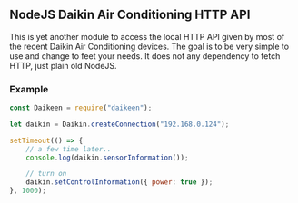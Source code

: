 ## NodeJS Daikin Air Conditioning HTTP API

This is yet another module to access the local HTTP API given by most of the recent
Daikin Air Conditioning devices. The goal is to be very simple to use and change to
feet your needs. It does not any dependency to fetch HTTP, just plain old NodeJS.

### Example

```js
const Daikeen = require("daikeen");

let daikin = Daikin.createConnection("192.168.0.124");

setTimeout(() => {
	// a few time later..
	console.log(daikin.sensorInformation());

	// turn on
	daikin.setControlInformation({ power: true });
}, 1000);
```
